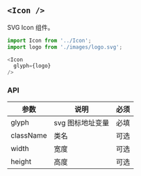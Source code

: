 ## `<Icon />`

SVG Icon 组件。

```javascript
import Icon from '../Icon';
import logo from './images/logo.svg';

<Icon
  glyph={logo}
/>
```

### API

参数 | 说明 | 必须
---|---|---
glyph | svg 图标地址变量 | 必填
className | 类名 | 可选
width | 宽度 | 可选
height | 高度 | 可选
